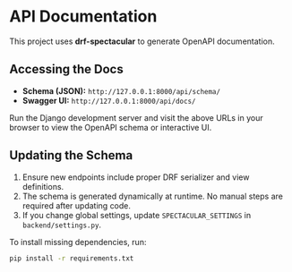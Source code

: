 # API Documentation

This project uses **drf-spectacular** to generate OpenAPI documentation.

## Accessing the Docs

- **Schema (JSON):** `http://127.0.0.1:8000/api/schema/`
- **Swagger UI:** `http://127.0.0.1:8000/api/docs/`

Run the Django development server and visit the above URLs in your browser to view the OpenAPI schema or interactive UI.

## Updating the Schema

1. Ensure new endpoints include proper DRF serializer and view definitions.
2. The schema is generated dynamically at runtime. No manual steps are required after updating code.
3. If you change global settings, update `SPECTACULAR_SETTINGS` in `backend/settings.py`.

To install missing dependencies, run:

```bash
pip install -r requirements.txt
```
